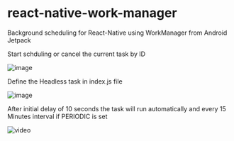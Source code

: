 # react-native-work-manager
Background scheduling for React-Native using WorkManager from Android Jetpack 

Start schduling or cancel the current task by ID

![image](https://user-images.githubusercontent.com/46323867/111748506-a2b30a00-88b6-11eb-8a0f-b50d13367d21.png)

Define the Headless task in index.js file

![image](https://user-images.githubusercontent.com/46323867/111748708-df7f0100-88b6-11eb-86d4-4a340a2ae572.png)

After initial delay of 10 seconds the task will run automatically
and every 15 Minutes interval if PERIODIC is set

![video](https://user-images.githubusercontent.com/46323867/111748098-1c96c380-88b6-11eb-99ef-340869a83b4a.gif)
